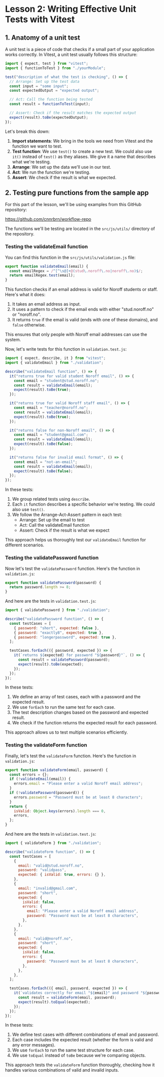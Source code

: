 # Lesson 2: Writing Effective Unit Tests with Vitest

## 1. Anatomy of a unit test

A unit test is a piece of code that checks if a small part of your application works correctly. In Vitest, a unit test usually follows this structure:

```javascript
import { expect, test } from "vitest";
import { functionToTest } from "./yourModule";

test("description of what the test is checking", () => {
  // Arrange: Set up the test data
  const input = "some input";
  const expectedOutput = "expected output";

  // Act: Call the function being tested
  const result = functionToTest(input);

  // Assert: Check if the result matches the expected output
  expect(result).toBe(expectedOutput);
});
```

Let's break this down:

1. **Import statements**: We bring in the tools we need from Vitest and the function we want to test.
2. **Test function**: We use `test()` to create a new test. We could also use `it()` instead of `test()` as they aliases. We give it a name that describes what we're testing.
3. **Arrange**: We set up the data we'll use in our test.
4. **Act**: We run the function we're testing.
5. **Assert**: We check if the result is what we expected.

## 2. Testing pure functions from the sample app

For this part of the lesson, we'll be using examples from this GitHub repository:

https://github.com/cnnrbrn/workflow-repo

The functions we'll be testing are located in the `src/js/utils/` directory of the repository.

### Testing the validateEmail function

You can find this function in the `src/js/utils/validation.js` file:

```javascript
export function validateEmail(email) {
  const emailRegex = /^[^\s@]+@(stud\.noroff\.no|noroff\.no)$/;
  return emailRegex.test(email);
}
```

This function checks if an email address is valid for Noroff students or staff. Here's what it does:

1. It takes an email address as input.
2. It uses a pattern to check if the email ends with either "stud.noroff.no" or "noroff.no".
3. It returns `true` if the email is valid (ends with one of these domains), and `false` otherwise.

This ensures that only people with Noroff email addresses can use the system.

Now, let's write tests for this function in `validation.test.js`:

```javascript
import { expect, describe, it } from "vitest";
import { validateEmail } from "./validation";

describe("validateEmail function", () => {
  it("returns true for valid student Noroff email", () => {
    const email = "student@stud.noroff.no";
    const result = validateEmail(email);
    expect(result).toBe(true);
  });

  it("returns true for valid Noroff staff email", () => {
    const email = "teacher@noroff.no";
    const result = validateEmail(email);
    expect(result).toBe(true);
  });

  it("returns false for non-Noroff email", () => {
    const email = "student@gmail.com";
    const result = validateEmail(email);
    expect(result).toBe(false);
  });

  it("returns false for invalid email format", () => {
    const email = "not-an-email";
    const result = validateEmail(email);
    expect(result).toBe(false);
  });
});
```

In these tests:

1. We group related tests using `describe`.
2. Each `it` function describes a specific behavior we're testing. We could also use `test()`.
3. We follow the Arrange-Act-Assert pattern in each test:
   - Arrange: Set up the email to test
   - Act: Call the validateEmail function
   - Assert: Check if the result is what we expect

This approach helps us thoroughly test our `validateEmail` function for different scenarios.

### Testing the validatePassword function

Now let's test the `validatePassword` function. Here's the function in `validation.js`:

```javascript
export function validatePassword(password) {
  return password.length >= 8;
}
```

And here are the tests in `validation.test.js`:

```javascript
import { validatePassword } from "./validation";

describe("validatePassword function", () => {
  const testCases = [
    { password: "short", expected: false },
    { password: "exactly8", expected: true },
    { password: "longerpassword", expected: true },
  ];

  testCases.forEach(({ password, expected }) => {
    it(`returns ${expected} for password "${password}"`, () => {
      const result = validatePassword(password);
      expect(result).toBe(expected);
    });
  });
});
```

In these tests:

1. We define an array of test cases, each with a password and the expected result.
2. We use `forEach` to run the same test for each case.
3. The test description changes based on the password and expected result.
4. We check if the function returns the expected result for each password.

This approach allows us to test multiple scenarios efficiently.

### Testing the validateForm function

Finally, let's test the `validateForm` function. Here's the function in `validation.js`:

```javascript
export function validateForm(email, password) {
  const errors = {};
  if (!validateEmail(email)) {
    errors.email = "Please enter a valid Noroff email address";
  }
  if (!validatePassword(password)) {
    errors.password = "Password must be at least 8 characters";
  }
  return {
    isValid: Object.keys(errors).length === 0,
    errors,
  };
}
```

And here are the tests in `validation.test.js`:

```javascript
import { validateForm } from "./validation";

describe("validateForm function", () => {
  const testCases = [
    {
      email: "valid@stud.noroff.no",
      password: "validpass",
      expected: { isValid: true, errors: {} },
    },
    {
      email: "invalid@gmail.com",
      password: "short",
      expected: {
        isValid: false,
        errors: {
          email: "Please enter a valid Noroff email address",
          password: "Password must be at least 8 characters",
        },
      },
    },
    {
      email: "valid@noroff.no",
      password: "short",
      expected: {
        isValid: false,
        errors: {
          password: "Password must be at least 8 characters",
        },
      },
    },
  ];

  testCases.forEach(({ email, password, expected }) => {
    it(`validates correctly for email "${email}" and password "${password}"`, () => {
      const result = validateForm(email, password);
      expect(result).toEqual(expected);
    });
  });
});
```

In these tests:

1. We define test cases with different combinations of email and password.
2. Each case includes the expected result (whether the form is valid and any error messages).
3. We use `forEach` to run the same test structure for each case.
4. We use `toEqual` instead of `toBe` because we're comparing objects.

This approach tests the `validateForm` function thoroughly, checking how it handles various combinations of valid and invalid inputs.
